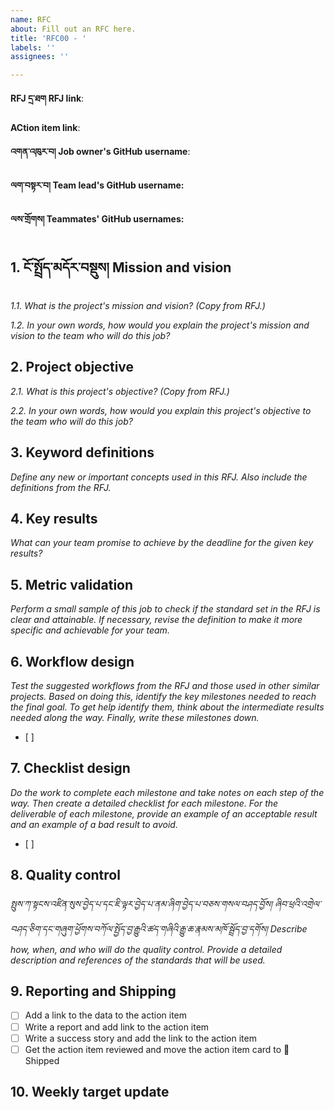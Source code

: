 ```yaml
---
name: RFC
about: Fill out an RFC here.
title: 'RFC00 - '
labels: ''
assignees: ''

---
```


**RFJ དྲ་ཐག RFJ link**: 

**ACtion item link**: 

**འགན་འཁུར་བ། Job owner's GitHub username**:

**ལག་བསྟར་བ། Team lead's GitHub username:**

**ལས་གྲོགས། Teammates' GitHub usernames:**

## 1. ངོ་སྤྲོད་མདོར་བསྡུས། Mission and vision
_1.1. What is the project's mission and vision? (Copy from RFJ.)_

_1.2. In your own words, how would you explain the project's mission and vision to the team who will do this job?_

## 2. Project objective
_2.1. What is this project's objective? (Copy from RFJ.)_

_2.2. In your own words, how would you explain this project's objective to the team who will do this job?_

## 3. Keyword definitions
_Define any new or important concepts used in this RFJ. Also include the definitions from the RFJ._

## 4. Key results
_What can your team promise to achieve by the deadline for the given key results?_

## 5. Metric validation
_Perform a small sample of this job to check if the standard set in the RFJ is clear and attainable. If necessary, revise the definition to make it more specific and achievable for your team._

## 6. Workflow design
_Test the suggested workflows from the RFJ and those used in other similar projects. Based on doing this, identify the key milestones needed to reach the final goal. To get help identify them, think about the intermediate results needed along the way. Finally, write these milestones down._
- [ ] 

## 7. Checklist design
_Do the work to complete each milestone and take notes on each step of the way. Then create a detailed checklist for each milestone. For the deliverable of each milestone, provide an example of an acceptable result and an example of a bad result to avoid._
- [ ] 

## 8. Quality control
_སྤུས་ཀ་སྟངས་འཛིན་སུས་བྱེད་པ་དང་ཇི་ལྟར་བྱེད་པ་ནམ་ཞིག་བྱེད་པ་བཅས་གསལ་བཤད་བྱོས། ཞིབ་ཕྲའི་འགྲེལ་བཤད་ཅིག་དང་གཞུག་ཕྱོགས་བཀོལ་སྤྱོད་བྱ་རྒྱུའི་ཚད་གཞིའི་རྒྱུ་ཆ་རྣམས་མཁོ་སྦྲོད་བྱ་དགོས། Describe how, when, and who will do the quality control. Provide a detailed description and references of the standards that will be used._

## 9. Reporting and Shipping
- [ ] Add a link to the data to the action item
- [ ] Write a report and add link to the action item
- [ ] Write a success story and add the link to the action item
- [ ] Get the action item reviewed and move the action item card to 🚀 Shipped

## 10. Weekly target update
